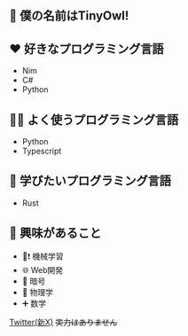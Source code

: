 ## 🦉 僕の名前はTinyOwl!

## ❤️ 好きなプログラミング言語
- Nim
- C#
- Python
## 🧑‍💻 よく使うプログラミング言語
- Python
- Typescript
## 📕 学びたいプログラミング言語
- Rust
## 🤔 興味があること
- 🤖❗️ 機械学習
- 🌐 Web開発
- 🔐 暗号
- 🥎 物理学
- ➕ 数学

[Twitter(新X)](https://x.com/kasumi_fukurou)
~~実力はありません~~
